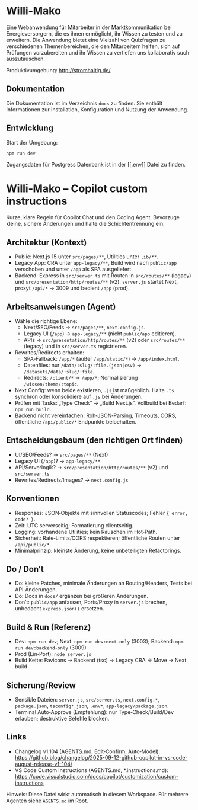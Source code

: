 # Willi-Mako

Eine Webanwendung für Mitarbeiter in der Marktkommunikation bei Energieversorgern, die es ihnen ermöglicht, ihr Wissen zu testen und zu erweitern. Die Anwendung bietet eine Vielzahl von Quizfragen zu verschiedenen Themenbereichen, die den Mitarbeitern helfen, sich auf Prüfungen vorzubereiten und ihr Wissen zu vertiefen uns kollaborativ such auszutauschen.

Produktivumgebung: http://stromhaltig.de/

## Dokumentation
Die Dokumentation ist im Verzeichnis `docs` zu finden. Sie enthält Informationen zur Installation, Konfiguration und Nutzung der Anwendung.

## Entwicklung

Start der Umgebung:
```bash
npm run dev
```

Zugangsdaten für Postgress Datenbank ist in der [[.env]] Datei zu finden.

# Willi‑Mako – Copilot custom instructions

Kurze, klare Regeln für Copilot Chat und den Coding Agent. Bevorzuge kleine, sichere Änderungen und halte die Schichtentrennung ein.

## Architektur (Kontext)
- Public: Next.js 15 unter `src/pages/**`, Utilities unter `lib/**`.
- Legacy App: CRA unter `app-legacy/**`, Build wird nach `public/app` verschoben und unter `/app` als SPA ausgeliefert.
- Backend: Express in `src/server.ts` mit Routen in `src/routes/**` (legacy) und `src/presentation/http/routes/**` (v2). `server.js` startet Next, proxyt `/api/*` → 3009 und bedient `/app` (prod).

## Arbeitsanweisungen (Agent)
- Wähle die richtige Ebene:
	- Next/SEO/Feeds → `src/pages/**`, `next.config.js`.
	- Legacy UI (`/app`) → `app-legacy/**` (nicht `public/app` editieren).
	- APIs → `src/presentation/http/routes/**` (v2) oder `src/routes/**` (legacy) und in `src/server.ts` registrieren.
- Rewrites/Redirects erhalten:
	- SPA‑Fallback: `/app/*` (außer `/app/static/*`) → `/app/index.html`.
	- Datenfiles: nur `/data/:slug/:file.(json|csv)` → `/datasets/data/:slug/:file`.
	- Redirects: `/client/*` → `/app/*`; Normalisierung `/wissen/thema/:topic`.
- Next Config: wenn beide existieren, `.js` ist maßgeblich. Halte `.ts` synchron oder konsolidiere auf `.js` bei Änderungen.
- Prüfen mit Tasks: „Type Check“ → „Build Next.js“. Vollbuild bei Bedarf: `npm run build`.
- Backend nicht vereinfachen: Roh‑JSON‑Parsing, Timeouts, CORS, öffentliche `/api/public/*` Endpunkte beibehalten.

## Entscheidungsbaum (den richtigen Ort finden)
- UI/SEO/Feeds? → `src/pages/**` (Next)
- Legacy UI (`/app`)? → `app-legacy/**`
- API/Serverlogik? → `src/presentation/http/routes/**` (v2) und `src/server.ts`
- Rewrites/Redirects/Images? → `next.config.js`

## Konventionen
- Responses: JSON‑Objekte mit sinnvollen Statuscodes; Fehler `{ error, code? }`.
- Zeit: UTC serverseitig; Formatierung clientseitig.
- Logging: vorhandene Utilities; kein Rauschen im Hot‑Path.
- Sicherheit: Rate‑Limits/CORS respektieren; öffentliche Routen unter `/api/public/*`.
- Minimalprinzip: kleinste Änderung, keine unbeteiligten Refactorings.

## Do / Don’t
- Do: kleine Patches, minimale Änderungen an Routing/Headers, Tests bei API‑Änderungen.
- Do: Docs in `docs/` ergänzen bei größeren Änderungen.
- Don’t: `public/app` anfassen, Ports/Proxy in `server.js` brechen, unbedacht `express.json()` ersetzen.

## Build & Run (Referenz)
- Dev: `npm run dev`; Next: `npm run dev:next-only` (3003); Backend: `npm run dev:backend-only` (3009)
- Prod (Ein‑Port): `node server.js`
- Build Kette: Favicons → Backend (tsc) → Legacy CRA → Move → Next build

## Sicherung/Review
- Sensible Dateien: `server.js`, `src/server.ts`, `next.config.*`, `package.json`, `tsconfig*.json`, `.env*`, `app-legacy/package.json`.
- Terminal Auto‑Approve (Empfehlung): nur Type‑Check/Build/Dev erlauben; destruktive Befehle blocken.

## Links
- Changelog v1.104 (AGENTS.md, Edit‑Confirm, Auto‑Model): https://github.blog/changelog/2025-09-12-github-copilot-in-vs-code-august-release-v1-104/
- VS Code Custom Instructions (AGENTS.md, *.instructions.md): https://code.visualstudio.com/docs/copilot/customization/custom-instructions

Hinweis: Diese Datei wirkt automatisch in diesem Workspace. Für mehrere Agenten siehe `AGENTS.md` im Root.
